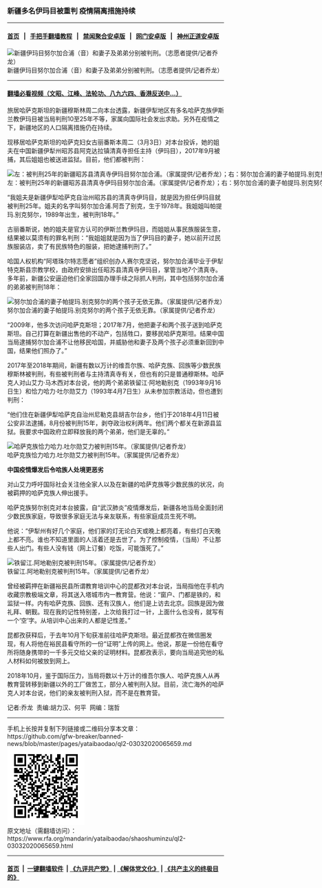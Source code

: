 ### 新疆多名伊玛目被重判    疫情隔离措施持续
------------------------

#### [首页](https://github.com/gfw-breaker/banned-news/blob/master/README.md) &nbsp;&nbsp;|&nbsp;&nbsp; [手把手翻墙教程](https://github.com/gfw-breaker/guides/wiki) &nbsp;&nbsp;|&nbsp;&nbsp; [禁闻聚合安卓版](https://github.com/gfw-breaker/bn-android) &nbsp;&nbsp;|&nbsp;&nbsp; [网门安卓版](https://github.com/oGate2/oGate) &nbsp;&nbsp;|&nbsp;&nbsp; [神州正道安卓版](https://github.com/SzzdOgate/update) 



<div id="headerimg">
 <img alt="新疆伊玛目努尔加合浦（音）和妻子及弟弟分别被判刑。（志愿者提供/记者乔龙）" src="https://www.rfa.org/mandarin/yataibaodao/shaoshuminzu/ql2-03032020065659.html/m0303-ql2p0.jpg/@@images/1bc66cc2-d0b5-443e-a2e9-3376976fdbc4.jpeg" title="新疆伊玛目努尔加合浦（音）和妻子及弟弟分别被判刑。（志愿者提供/记者乔龙）"/>
 <div id="headerimgcontents">
  <div id="headerimgcaption">
   <span>
    新疆伊玛目努尔加合浦（音）和妻子及弟弟分别被判刑。（志愿者提供/记者乔龙）
   </span>
   <!-- zoomattribute -->
  </div>
  <!-- headerimgcaption -->
 </div>
 <!-- headerimagecontents -->
</div>

<hr/>


#### [翻墙必看视频（文昭、江峰、法轮功、八九六四、香港反送中...）](https://github.com/gfw-breaker/banned-news/blob/master/pages/link3.md)

<div id="storytext">
 <div>
  <div class="slot_header">
  </div>
 </div>
 <p>
 </p>
 <p>
  旅居哈萨克斯坦的新疆穆斯林周二向本台透露，新疆伊犁地区有多名哈萨克族伊斯兰教伊玛目被当局判刑10至25年不等，家属向国际社会发出求助。另外在疫情之下，新疆地区的人口隔离措施仍在持续。
 </p>
 <p>
  现移居哈萨克斯坦的哈萨克妇女古丽番斯本周二（3月3日）对本台投诉，她的姐夫在中国新疆伊犁州昭苏县阿克达拉镇清真寺担任主持（伊玛目），2017年9月被捕，其后姐姐也被送进监狱。目前，他们都被判刑：
 </p>
 <p>
 </p>
 <p>
 </p>
 <p>
  <div class="image-inline captioned" style="width:1014px;">
   <div style="width:1014px;">
    <img alt="左：被判刑25年的新疆昭苏县清真寺伊玛目努尔加合浦。（家属提供/记者乔龙）；右：努尔加合浦的妻子帕提玛.别克努尔被判刑18年。（家属提供/记者乔龙）。" src="https://www.rfa.org/mandarin/yataibaodao/shaoshuminzu/ql2-03032020065659.html/m0303-ql2p1.jpg" title="左：被判刑25年的新疆昭苏县清真寺伊玛目努尔加合浦。（家属提供/记者乔龙）；右：努尔加合浦的妻子帕提玛.别克努尔被判刑18年。（家属提供/记者乔龙）。"/>
   </div>
   <div class="image-caption">
    <span style="width:1014px;">
     左：被判刑25年的新疆昭苏县清真寺伊玛目努尔加合浦。（家属提供/记者乔龙）；右：努尔加合浦的妻子帕提玛.别克努尔被判刑18年。（家属提供/记者乔龙）。
    </span>
    <span class="copyright">
    </span>
   </div>
  </div>
 </p>
 <p>
  “我姐夫是新疆伊犁哈萨克自治州昭苏县的清真寺伊玛目，就是因为担任伊玛目就被判刑25年。姐夫的名字叫努尔加合浦.阿吾了别克，生于1978年。我姐姐叫帕提玛.别克努尔，1989年出生，被判刑18年。”
 </p>
 <p>
  古丽番斯说，她的姐夫是官方认可的伊斯兰教伊玛目，而姐姐从事民族服装生意，结果被以莫须有的罪名判刑：“我姐姐就是因为当了伊玛目的妻子，她以前开过民族服装店，卖了有民族特色的服装，把她逮捕判刑了。”
 </p>
 <p>
  哈国人权机构“阿塔珠尔特志愿者”组织创办人赛尔克坚说，努尔加合浦毕业于伊犁特克斯县宗教学校，由政府安排出任昭苏县清真寺伊玛目，掌管当地7个清真寺。多年前，新疆公安逼迫他们全家回国办理手续之际抓人判刑，其中包括努尔加合浦的弟弟被判刑18年：
 </p>
 <p>
 </p>
 <p>
  <div class="image-inline captioned" style="width:1270px;">
   <div style="width:1270px;">
    <img alt=" 努尔加合浦的妻子帕提玛.别克努尔的两个孩子无依无靠。（家属提供/记者乔龙）" src="https://www.rfa.org/mandarin/yataibaodao/shaoshuminzu/ql2-03032020065659.html/m0303-ql2p3.jpg" title=" 努尔加合浦的妻子帕提玛.别克努尔的两个孩子无依无靠。（家属提供/记者乔龙）"/>
   </div>
   <div class="image-caption">
    <span style="width:1270px;">
     努尔加合浦的妻子帕提玛.别克努尔的两个孩子无依无靠。（家属提供/记者乔龙）
    </span>
    <span class="copyright">
    </span>
   </div>
  </div>
 </p>
 <p>
  “2009年，他多次访问哈萨克斯坦；2017年7月，他把妻子和两个孩子送到哈萨克斯坦。自己打算在新疆出售他的不动产，包括牲口，要移民哈萨克斯坦。结果中国当局逮捕努尔加合浦不让他移民哈国，并威胁他和妻子及两个孩子必须重新回到中国，结果他们照办了。”
 </p>
 <p>
  2017年至2018年期间，新疆有数以万计的维吾尔族、哈萨克族、回族等少数民族穆斯林被判刑，有些被判刑者与主持清真寺有关，但也有的只是普通穆斯林。哈萨克人对山艾力·马木西对本台说，他的两个弟弟铁留江·阿地勒别克（1993年9月16日生）和恰力哈力·吐尔勋艾力（1993年4月7日生）从未参加宗教活动，但也遭到判刑：
 </p>
 <p>
  “他们住在新疆伊犁哈萨克自治州尼勒克县胡吉尔台乡，他们于2018年4月11日被公安非法逮捕，8月份被判刑15年，剥夺政治权利两年。他们两个都关在新源县监狱。我要求中国政府立即释放我的两个弟弟，他们是无辜的。”
 </p>
 <p>
 </p>
 <p>
  <div class="image-inline captioned" style="width:1500px;">
   <div style="width:1500px;">
    <img alt="哈萨克族恰力哈力.吐尔勋艾力被判刑15年。（家属提供/记者乔龙）" src="https://www.rfa.org/mandarin/yataibaodao/shaoshuminzu/ql2-03032020065659.html/m0303-ql2p4.jpg" title="哈萨克族恰力哈力.吐尔勋艾力被判刑15年。（家属提供/记者乔龙）"/>
   </div>
   <div class="image-caption">
    <span style="width:1500px;">
     哈萨克族恰力哈力.吐尔勋艾力被判刑15年。（家属提供/记者乔龙）
    </span>
    <span class="copyright">
    </span>
   </div>
  </div>
 </p>
 <p>
  <b>
   中国疫情爆发后令哈族人处境更恶劣
  </b>
  <b>
  </b>
 </p>
 <p>
  对山艾力呼吁国际社会关注他全家人以及在新疆的哈萨克族等少数民族的状况，向被羁押的哈萨克族人伸出援手。
 </p>
 <p>
  哈萨克族努尔别克对本台披露，自“武汉肺炎”疫情爆发后，新疆各地当局全面封闭少数民族家庭，导致很多家庭无法与亲友联系，有些家庭成员生死不明。
 </p>
 <p>
  他说：“伊犁州有好几个家庭，他们家的灯无论白天或晚上都亮着，有些灯白天晚上都不亮。谁也不知道里面的人活着还是去世了。为了控制疫情，（当局）不让那些人出门。有些人没有钱（网上订餐）吃饭，可能饿死了。”
 </p>
 <p>
 </p>
 <p>
  <div class="image-inline captioned" style="width:1500px;">
   <div style="width:1500px;">
    <img alt="铁留江.阿地勒别克被判刑15年。（家属提供/记者乔龙）" src="https://www.rfa.org/mandarin/yataibaodao/shaoshuminzu/ql2-03032020065659.html/m0303-ql2p5.jpg" title="铁留江.阿地勒别克被判刑15年。（家属提供/记者乔龙）"/>
   </div>
   <div class="image-caption">
    <span style="width:1500px;">
     铁留江.阿地勒别克被判刑15年。（家属提供/记者乔龙）
    </span>
    <span class="copyright">
    </span>
   </div>
  </div>
 </p>
 <p>
  曾经被羁押在新疆裕民县所谓教育培训中心的昆都孜对本台说，当局指他在手机内收藏宗教极端文章，将其送入塔城市内一教育营。他说：“窗户、门都是铁的，和监狱一样。内有哈萨克族、回族、还有汉族人，他们是上访去北京。回族是因为做礼拜、朝觐。现在我的记性特别差，上次给我打过一针，上面什么也没有，就写有一个‘空’字。从培训中心出来的人都是记性差。”
 </p>
 <p>
  昆都孜获释后，于去年10月下旬获准前往哈萨克斯坦。最近昆都孜在微信圈发现，有人将他在裕民县看守所的一份“证明”上传的网上。他说，那是一份他在看守所将随身携带的一千多元交给父亲的证明材料。昆都孜表示，要向当局追究他的私人材料如何被放到网上。
 </p>
 <p>
  2018年10月，鉴于国际压力，当局将数以十万计的维吾尔族人、哈萨克族人从再教育营转移到新疆以外的工厂做苦工，部分人被判刑入狱。目前，流亡海外的哈萨克人对本台说，他们的亲友被判刑入狱，而不是在教育营。
 </p>
 <p>
 </p>
 <p>
  记者:乔龙  责编:胡力汉、何平  网编：瑞哲
 </p>
</div>

<hr/>
手机上长按并复制下列链接或二维码分享本文章：<br/>
https://github.com/gfw-breaker/banned-news/blob/master/pages/yataibaodao/ql2-03032020065659.md <br/>
<a href='https://github.com/gfw-breaker/banned-news/blob/master/pages/yataibaodao/ql2-03032020065659.md'><img src='https://github.com/gfw-breaker/banned-news/blob/master/pages/yataibaodao/ql2-03032020065659.md.png'/></a> <br/>
原文地址（需翻墙访问）：https://www.rfa.org/mandarin/yataibaodao/shaoshuminzu/ql2-03032020065659.html


------------------------
#### [首页](https://github.com/gfw-breaker/banned-news/blob/master/README.md) &nbsp;|&nbsp; [一键翻墙软件](https://github.com/gfw-breaker/nogfw/blob/master/README.md) &nbsp;| [《九评共产党》](https://github.com/gfw-breaker/9ping.md/blob/master/README.md#九评之一评共产党是什么) | [《解体党文化》](https://github.com/gfw-breaker/jtdwh.md/blob/master/README.md) | [《共产主义的终极目的》](https://github.com/gfw-breaker/gczydzjmd.md/blob/master/README.md)


<img src='http://gfw-breaker.win/banned-news/pages/yataibaodao/ql2-03032020065659.md' width='0px' height='0px'/>